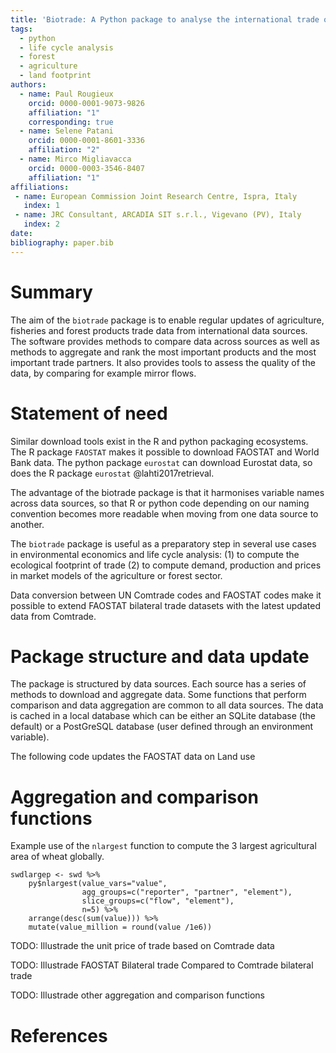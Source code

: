 ```yaml
---
title: 'Biotrade: A Python package to analyse the international trade of bio-based products'
tags:
  - python
  - life cycle analysis
  - forest
  - agriculture
  - land footprint
authors:
  - name: Paul Rougieux
    orcid: 0000-0001-9073-9826
    affiliation: "1"
    corresponding: true
  - name: Selene Patani
    orcid: 0000-0001-8601-3336
    affiliation: "2"
  - name: Mirco Migliavacca
    orcid: 0000-0003-3546-8407
    affiliation: "1"
affiliations:
 - name: European Commission Joint Research Centre, Ispra, Italy
   index: 1
 - name: JRC Consultant, ARCADIA SIT s.r.l., Vigevano (PV), Italy
   index: 2
date:
bibliography: paper.bib
---
```


<!-- Paper submission guidelines
https://joss.readthedocs.io/en/latest/submitting.html
-->

# Summary

The aim of the `biotrade` package is to enable regular updates of agriculture, fisheries 
and forest products trade data from international data sources. The software provides 
methods to compare data across sources as well as methods to aggregate and rank the most 
important products and the most important trade partners. It also provides tools to 
assess the quality of the data, by comparing for example mirror flows.


# Statement of need

Similar download tools exist in the R and python packaging ecosystems. The R package 
`FAOSTAT` makes it possible to download FAOSTAT and World Bank data. The python package 
`eurostat` can download Eurostat data, so does the R package `eurostat` 
@lahti2017retrieval. 

The advantage of the biotrade package is that it harmonises variable names across data 
sources, so that R or python code depending on our naming convention becomes more 
readable when moving from one data source to another.

The `biotrade` package is useful as a preparatory step in several use cases in 
environmental economics and life cycle analysis: (1) to compute the ecological footprint 
of trade (2) to compute demand, production and prices in market models of the 
agriculture or forest sector.

Data conversion between UN Comtrade codes and FAOSTAT codes make it possible to extend 
FAOSTAT bilateral trade datasets with the latest updated data from Comtrade.


# Package structure and data update

The package is structured by data sources. Each source has a series of methods to 
download and aggregate data. Some functions that perform comparison and data aggregation 
are common to all data sources.
The data is cached in a local database which can be either an SQLite database (the 
default) or a PostGreSQL database (user defined through an environment variable).

The following code updates the FAOSTAT data on Land use



# Aggregation and comparison functions


Example use of the `nlargest` function to compute the 3 largest agricultural area of 
wheat globally.


```
swdlargep <- swd %>%
    py$nlargest(value_vars="value",
                agg_groups=c("reporter", "partner", "element"),
                slice_groups=c("flow", "element"),
                n=5) %>%
    arrange(desc(sum(value))) %>%
    mutate(value_million = round(value /1e6))
```



TODO: Illustrade the unit price of trade based on Comtrade data

TODO: Illustrade FAOSTAT Bilateral trade Compared to Comtrade bilateral trade

TODO: Illustrade other aggregation and comparison functions



# References

